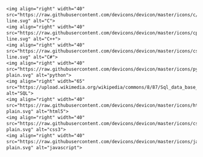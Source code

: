     <img align="right" width="40" src="https://raw.githubusercontent.com/devicons/devicon/master/icons/c/c-line.svg" alt="C">
    <img align="right" width="40" src="https://raw.githubusercontent.com/devicons/devicon/master/icons/cplusplus/cplusplus-line.svg" alt="C++">
    <img align="right" width="40" src="https://raw.githubusercontent.com/devicons/devicon/master/icons/csharp/csharp-line.svg" alt="C#">
    <img align="right" width="40" src="https://raw.githubusercontent.com/devicons/devicon/master/icons/python/python-plain.svg" alt="python">
    <img align="right" width="65" src="https://upload.wikimedia.org/wikipedia/commons/8/87/Sql_data_base_with_logo.png" alt="SQL">
    <img align="right" width="40" src="https://raw.githubusercontent.com/devicons/devicon/master/icons/html5/html5-plain.svg" alt="html5"> 
    <img align="right" width="40" src="https://raw.githubusercontent.com/devicons/devicon/master/icons/css3/css3-plain.svg" alt="css3"> 
    <img align="right" width="40" src="https://raw.githubusercontent.com/devicons/devicon/master/icons/javascript/javascript-plain.svg" alt="javascript"> 